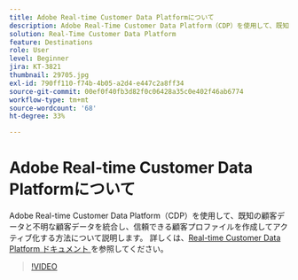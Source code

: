 ```yaml
---
title: Adobe Real-time Customer Data Platformについて
description: Adobe Real-Time Customer Data Platform（CDP）を使用して、既知の顧客データと不明な顧客データを統合し、信頼できる顧客プロファイルを作成してアクティブ化する方法について説明します。
solution: Real-Time Customer Data Platform
feature: Destinations
role: User
level: Beginner
jira: KT-3821
thumbnail: 29705.jpg
exl-id: 790ff110-f74b-4b05-a2d4-e447c2a8ff34
source-git-commit: 00ef0f40fb3d82f0c06428a35c0e402f46ab6774
workflow-type: tm+mt
source-wordcount: '68'
ht-degree: 33%

---
```


# Adobe Real-time Customer Data Platformについて

Adobe Real-time Customer Data Platform（CDP）を使用して、既知の顧客データと不明な顧客データを統合し、信頼できる顧客プロファイルを作成してアクティブ化する方法について説明します。 詳しくは、[Real-time Customer Data Platform ドキュメント ](https://experienceleague.adobe.com/docs/experience-platform/rtcdp/overview.html?lang=ja) を参照してください。

>[!VIDEO](https://video.tv.adobe.com/v/29705?learn=on)
